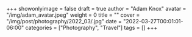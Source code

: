 +++
showonlyimage = false
draft = true
author = "Adam Knox"
avatar = "/img/adam_avatar.jpeg"
weight = 0
title = ""
cover = "/img/post/photography/2022_03/.jpg"
date = "2022-03-27T00:01:01-06:00"
categories = ["Photography", "Travel"]
tags = []
+++
<!--more-->
